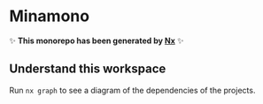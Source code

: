 # Minamono

✨ **This monorepo has been generated by [Nx](https://nx.dev)** ✨

## Understand this workspace

Run `nx graph` to see a diagram of the dependencies of the projects.

